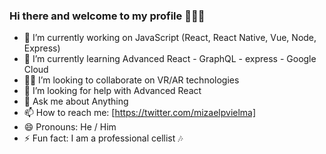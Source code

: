 ### Hi there and welcome to my profile 🖖🏽😊


- 🔭 I’m currently working on JavaScript (React, React Native, Vue, Node, Express) 
- 🌱 I’m currently learning  Advanced React - GraphQL - express - Google Cloud
- 🖖🏽 I’m looking to collaborate on VR/AR technologies
- 🤔 I’m looking for help with Advanced React 
- 💬 Ask me about Anything
- 📫 How to reach me: [https://twitter.com/mizaelpvielma]
- 😄 Pronouns: He / Him
- ⚡ Fun fact: I am a professional cellist 🎶

